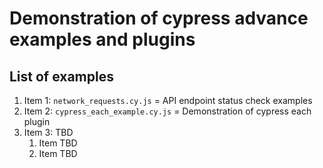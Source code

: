 # Demonstration of cypress advance examples and plugins

## List of examples

1. Item 1: `network_requests.cy.js` = API endpoint status check examples
2. Item 2: `cypress_each_example.cy.js` = Demonstration of cypress each plugin
3. Item 3: TBD
   1. Item TBD
   2. Item TBD
